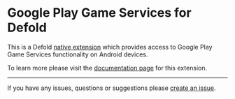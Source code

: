 # Google Play Game Services for Defold

This is a Defold [native extension](https://www.defold.com/manuals/extensions/) which provides access to Google Play Game Services functionality on Android devices.

To learn more please visit the [documentation page](https://defold.github.io/extension-gpgs/) for this extension. 

---

If you have any issues, questions or suggestions please [create an issue](https://github.com/defold/extension-gpgs/issues).
